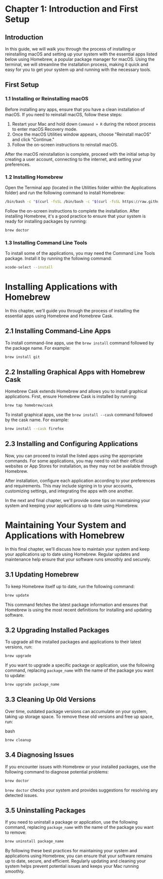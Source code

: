 
# Chapter 1: Introduction and First Setup

## Introduction

In this guide, we will walk you through the process of installing or reinstalling macOS and setting up your system with the essential apps listed below using Homebrew, a popular package manager for macOS. Using the terminal, we will streamline the installation process, making it quick and easy for you to get your system up and running with the necessary tools.

## First Setup

### 1.1 Installing or Reinstalling macOS

Before installing any apps, ensure that you have a clean installation of macOS. If you need to reinstall macOS, follow these steps:

1.  Restart your Mac and hold down `Command + R` during the reboot process to enter macOS Recovery mode.
2.  Once the macOS Utilities window appears, choose "Reinstall macOS" and click "Continue."
3.  Follow the on-screen instructions to reinstall macOS.

After the macOS reinstallation is complete, proceed with the initial setup by creating a user account, connecting to the internet, and setting your preferences.

### 1.2 Installing Homebrew

Open the Terminal app (located in the Utilities folder within the Applications folder) and run the following command to install Homebrew:

```bash
/bin/bash -c "$(curl -fsSL /bin/bash -c "$(curl -fsSL https://raw.githubusercontent.com/Homebrew/install/HEAD/install.sh)")"
```

Follow the on-screen instructions to complete the installation. After installing Homebrew, it's a good practice to ensure that your system is ready for installing packages by running:

```bash
brew doctor
```

### 1.3 Installing Command Line Tools

To install some of the applications, you may need the Command Line Tools package. Install it by running the following command:

```bash
xcode-select --install
```

# Installing Applications with Homebrew

In this chapter, we'll guide you through the process of installing the essential apps using Homebrew and Homebrew Cask.

## 2.1 Installing Command-Line Apps

To install command-line apps, use the `brew install` command followed by the package name. For example:

```bash
brew install git
```

## 2.2 Installing Graphical Apps with Homebrew Cask

Homebrew Cask extends Homebrew and allows you to install graphical applications. First, ensure Homebrew Cask is installed by running:

```bash
brew tap homebrew/cask
```

To install graphical apps, use the `brew install --cask` command followed by the cask name. For example:

```bash
brew install --cask firefox
```

## 2.3 Installing and Configuring Applications

Now, you can proceed to install the listed apps using the appropriate commands. For some applications, you may need to visit their official websites or App Stores for installation, as they may not be available through Homebrew.

After installation, configure each application according to your preferences and requirements. This may include signing in to your accounts, customizing settings, and integrating the apps with one another.

In the next and final chapter, we'll provide some tips on maintaining your system and keeping your applications up to date using Homebrew.

# Maintaining Your System and Applications with Homebrew

In this final chapter, we'll discuss how to maintain your system and keep your applications up to date using Homebrew. Regular updates and maintenance help ensure that your software runs smoothly and securely.

## 3.1 Updating Homebrew

To keep Homebrew itself up to date, run the following command:

```bash
brew update
```

This command fetches the latest package information and ensures that Homebrew is using the most recent definitions for installing and updating software.

## 3.2 Upgrading Installed Packages

To upgrade all the installed packages and applications to their latest versions, run:

```bash
brew upgrade
```

If you want to upgrade a specific package or application, use the following command, replacing `package_name` with the name of the package you want to update:

```bash
brew upgrade package_name
```

## 3.3 Cleaning Up Old Versions

Over time, outdated package versions can accumulate on your system, taking up storage space. To remove these old versions and free up space, run:

bash

`brew cleanup`

## 3.4 Diagnosing Issues

If you encounter issues with Homebrew or your installed packages, use the following command to diagnose potential problems:

```bash
brew doctor
```

`brew doctor` checks your system and provides suggestions for resolving any detected issues.

## 3.5 Uninstalling Packages

If you need to uninstall a package or application, use the following command, replacing `package_name` with the name of the package you want to remove:

```bash
brew uninstall package_name
```

By following these best practices for maintaining your system and applications using Homebrew, you can ensure that your software remains up to date, secure, and efficient. Regularly updating and cleaning your system helps prevent potential issues and keeps your Mac running smoothly.
